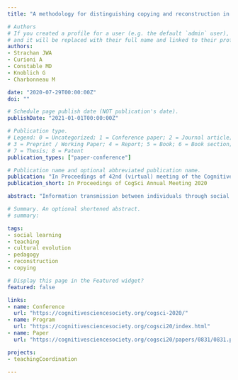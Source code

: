 ```yaml
---
title: "A methodology for distinguishing copying and reconstruction in cultural transmission episodes"

# Authors
# If you created a profile for a user (e.g. the default `admin` user), write the username (folder name) here 
# and it will be replaced with their full name and linked to their profile.
authors:
- Strachan JWA
- Curioni A
- Constable MD
- Knoblich G
- Charbonneau M

date: "2020-07-29T00:00:00Z"
doi: ""

# Schedule page publish date (NOT publication's date).
publishDate: "2021-01-01T00:00:00Z"

# Publication type.
# Legend: 0 = Uncategorized; 1 = Conference paper; 2 = Journal article;
# 3 = Preprint / Working Paper; 4 = Report; 5 = Book; 6 = Book section;
# 7 = Thesis; 8 = Patent
publication_types: ["paper-conference"]

# Publication name and optional abbreviated publication name.
publication: "In Proceedings of 42nd (virtual) meeting of the Cognitive Science Society 2020"
publication_short: In Proceedings of CogSci Annual Meeting 2020

abstract: "Information transmission between individuals through social learning is a foundational component of cultural evolution. However, how this transmission occurs is still debated. The copying account draws parallels with biological mechanisms for genetic inheritance, arguing that learners copy what they observe as they see it. On the other hand, the reconstruction account argues that learners recreate only what is relevant and reconstruct it using pragmatic inference, environmental and contextual cues. Distinguishing these two accounts empirically using typical transmission chain studies is difficult because they generate overlapping predictions. In this study we present an innovative methodological approach that generates different predictions of these accounts by manipulating the task context between model and learner in a transmission episode. We provide an empirical proof-of-concept showing that, when a model introduces embedded signals to their actions that are not intended to be transmitted, learners’ reproductions are more consistent with a process of reconstruction than copying."

# Summary. An optional shortened abstract.
# summary: 

tags: 
- social learning
- teaching
- cultural evolution 
- pedagogy 
- reconstruction
- copying

# Display this page in the Featured widget?
featured: false

links: 
- name: Conference
  url: "https://cognitivesciencesociety.org/cogsci-2020/"
- name: Program 
  url: "https://cognitivesciencesociety.org/cogsci20/index.html"
- name: Paper
  url: "https://cognitivesciencesociety.org/cogsci20/papers/0831/0831.pdf"

projects:
- teachingCoordination

---
```




